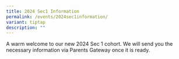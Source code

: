 ```yaml
---
title: 2024 Sec1 Information
permalink: /events/2024sec1information/
variant: tiptap
description: ""
---
```

<p>A warm welcome to our new 2024 Sec 1 cohort. We will send you the necessary information via Parents Gateway once it is ready.</p>